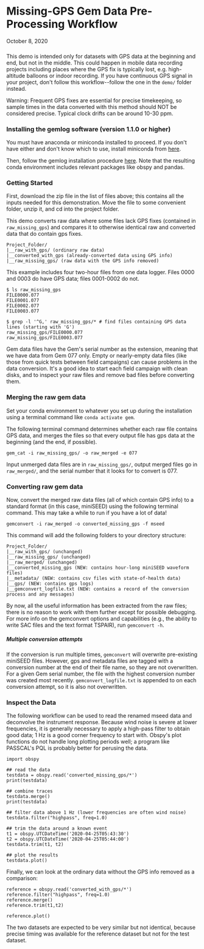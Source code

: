# Missing-GPS Gem Data Pre-Processing Workflow
October 8, 2020
###
This demo is intended only for datasets with GPS data at the beginning and end, but not in the middle. This could happen in mobile data recording projects including places where the GPS fix is typically lost, e.g. high-altitude balloons or indoor recording. If you have continuous GPS signal in your project, don't follow this workflow--follow the one in the `demo/` folder instead.

Warning: Frequent GPS fixes are essential for precise timekeeping, so sample times in the data converted with this method should NOT be considered precise. Typical clock drifts can be around 10-30 ppm.

### Installing the gemlog software (version 1.1.0 or higher)
You must have anaconda or miniconda installed to proceed. If you don't have either and don't know which to use, install miniconda from [here](https://docs.conda.io/en/latest/miniconda.html).

Then, follow the gemlog installation procedure [here](https://github.com/ajakef/gemlog/blob/main/README.md). Note that the resulting conda environment includes relevant packages like obspy and pandas.

### Getting Started
First, download the zip file in the list of files above; this contains all the inputs needed for this demonstration. Move the file to some convenient folder, unzip it, and cd into the project folder.

This demo converts raw data where some files lack GPS fixes (contained in `raw_missing_gps`) and compares it to otherwise identical raw and converted data that do contain gps fixes. 
```
Project_Folder/
|__raw_with_gps/ (ordinary raw data)
|__converted_with_gps (already-converted data using GPS info)
|__raw_missing_gps/ (raw data with the GPS info removed)
```

This example includes four two-hour files from one data logger. Files 0000 and 0003 do have GPS data; files 0001-0002 do not.
```
$ ls raw_missing_gps
FILE0000.077
FILE0001.077
FILE0002.077
FILE0003.077

$ grep -l '^G,' raw_missing_gps/* # find files containing GPS data lines (starting with 'G')
raw_missing_gps/FILE0000.077
raw_missing_gps/FILE0003.077
```
Gem data files have the Gem's serial number as the extension, meaning that we have data from Gem 077 only. Empty or nearly-empty data files (like those from quick tests between field campaigns) can cause problems in the data conversion. It's a good idea to start each field campaign with clean disks, and to inspect your raw files and remove bad files before converting them.

### Merging the raw gem data
Set your conda environment to whatever you set up during the installation using a terminal command like `conda activate gem`.

The following terminal command determines whether each raw file contains GPS data, and merges the files so that every output file has gps data at the beginning (and the end, if possible).

```
gem_cat -i raw_missing_gps/ -o raw_merged -e 077
```

Input unmerged data files are in `raw_missing_gps/`, output merged files go in `raw_merged/`, and the serial number that it looks for to convert is 077.

### Converting raw gem data
Now, convert the merged raw data files (all of which contain GPS info) to a standard format (in this case, miniSEED) using the following terminal command. This may take a while to run if you have a lot of data!

```gemconvert -i raw_merged -o converted_missing_gps -f mseed```

This command will add the following folders to your directory structure:
```
Project_Folder/
|__raw_with_gps/ (unchanged)
|__raw_missing_gps/ (unchanged)
|__raw_merged/ (unchanged)
|__converted_missing_gps (NEW: contains hour-long miniSEED waveform files)
|__metadata/ (NEW: contains csv files with state-of-health data)
|__gps/ (NEW: contains gps logs)
|__gemconvert_logfile.txt (NEW: contains a record of the conversion process and any messages)
```

By now, all the useful information has been extracted from the raw files; there is no reason to work with them further except for possible debugging. For more info on the gemconvert options and capabilities (e.g., the ability to write SAC files and the text format TSPAIR), run `gemconvert -h`.

##### Multiple conversion attempts
If the conversion is run multiple times, `gemconvert` will overwrite pre-existing miniSEED files. However, gps and metadata files are tagged with a conversion number at the end of their file name, so they are not overwritten. For a given Gem serial number, the file with the highest conversion number was created most recently. `gemconvert_logfile.txt` is appended to on each conversion attempt, so it is also not overwritten.

### Inspect the Data
The following workflow can be used to read the renamed mseed data and deconvolve the instrument response.
Because wind noise is severe at lower frequencies, it is generally necessary to apply a high-pass filter to obtain good data; 1 Hz is a good corner frequency to start with. Obspy's plot functions do not handle long plotting periods well; a program like PASSCAL's PQL is probably better for perusing the data.
```
import obspy

## read the data
testdata = obspy.read('converted_missing_gps/*')
print(testdata)

## combine traces 
testdata.merge()
print(testdata)

## filter data above 1 Hz (lower frequencies are often wind noise)
testdata.filter("highpass", freq=1.0)

## trim the data around a known event
t1 = obspy.UTCDateTime('2020-04-25T05:43:30')
t2 = obspy.UTCDateTime('2020-04-25T05:44:00')
testdata.trim(t1, t2)

## plot the results
testdata.plot()
```

Finally, we can look at the ordinary data without the GPS info removed as a comparison:
```
reference = obspy.read('converted_with_gps/*')
reference.filter("highpass", freq=1.0)
reference.merge()
reference.trim(t1,t2)

reference.plot()
```
The two datasets are expected to be very similar but not identical, because precise timing was available for the reference dataset but not for the test dataset.
